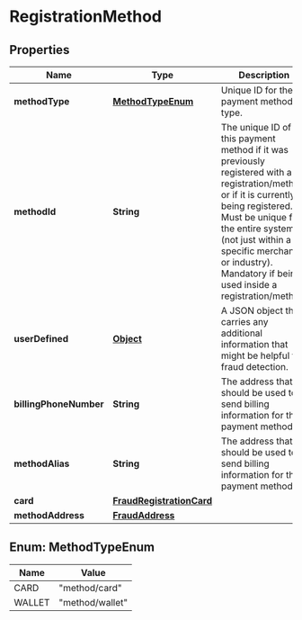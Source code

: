 
# RegistrationMethod

## Properties
Name | Type | Description | Notes
------------ | ------------- | ------------- | -------------
**methodType** | [**MethodTypeEnum**](#MethodTypeEnum) | Unique ID for the payment method type. | 
**methodId** | **String** | The unique ID of this payment method if it was previously registered with a registration/method or if it is currently being registered. Must be unique for the entire system (not just within a specific merchant or industry). Mandatory if being used inside a registration/method. |  [optional]
**userDefined** | [**Object**](.md) | A JSON object that carries any additional information that might be helpful for fraud detection. |  [optional]
**billingPhoneNumber** | **String** | The address that should be used to send billing information for this payment method. |  [optional]
**methodAlias** | **String** | The address that should be used to send billing information for this payment method. |  [optional]
**card** | [**FraudRegistrationCard**](FraudRegistrationCard.md) |  | 
**methodAddress** | [**FraudAddress**](FraudAddress.md) |  |  [optional]


<a name="MethodTypeEnum"></a>
## Enum: MethodTypeEnum
Name | Value
---- | -----
CARD | &quot;method/card&quot;
WALLET | &quot;method/wallet&quot;




